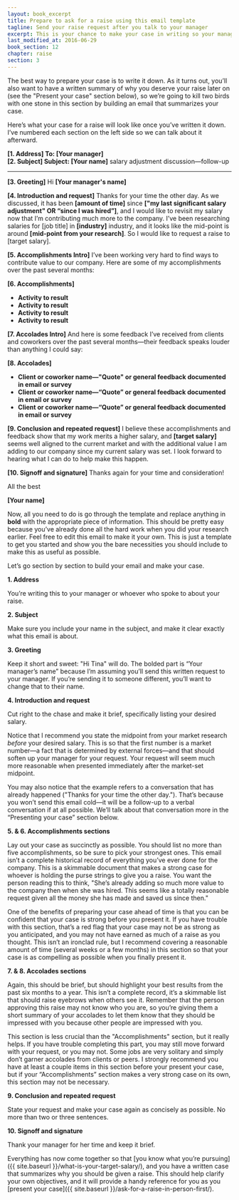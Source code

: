 ```yaml
---
layout: book_excerpt
title: Prepare to ask for a raise using this email template
tagline: Send your raise request after you talk to your manager
excerpt: This is your chance to make your case in writing so your manager can circulate it in your own words. You'll make your case better than anyone else will.
last_modified_at: 2016-06-29
book_section: 12
chapter: raise
section: 3
---
```


The best way to prepare your case is to write it down. As it turns out, you’ll also want to have a written summary of why you deserve your raise later on (see the "Present your case" section below), so we’re going to kill two birds with one stone in this section by building an email that summarizes your case.

Here’s what your case for a raise will look like once you’ve written it down. I’ve numbered each section on the left side so we can talk about it afterward.

<div class='sample-email'>
<p>
	<strong>[1. Address] To: [Your manager]</strong><br>
	<strong>[2. Subject] Subject: [Your name]</strong> salary adjustment discussion—follow-up
</p>
<hr>
<p><strong>[3. Greeting]</strong> Hi <strong>[Your manager's name]</strong></p>
<p><strong>[4. Introduction and request]</strong> Thanks for your time the other day. As we discussed, it has been <strong>[amount of time]</strong> since <strong>["my last significant salary adjustment" OR “since I was hired”]</strong>, and I would like to revisit my salary now that I’m contributing much more to the company. I’ve been researching salaries for </strong>[job title]</strong> in <strong>[industry]</strong> industry, and it looks like the mid-point is around <strong>[mid-point from your research]</strong>. So I would like to request a raise to </strong>[target salary]</strong>.</p> 

<p><strong>[5. Accomplishments Intro]</strong> I’ve been working very hard to find ways to contribute value to our company. Here are some of my accomplishments over the past several months:</p>

<p><strong>[6. Accomplishments]</strong></p>
<ul>
<li><strong>Activity to result</strong></li>
<li><strong>Activity to result</strong></li>
<li><strong>Activity to result</strong></li>
<li><strong>Activity to result</strong></li>
</ul>

<p><strong>[7. Accolades Intro]</strong> And here is some feedback I’ve received from clients and coworkers over the past several months—their feedback speaks louder than anything I could say:</p>

<p><strong>[8. Accolades]</strong></p>
<ul>
<li><strong>Client or coworker name—"Quote" or general feedback documented in email or survey</strong></li>
<li><strong>Client or coworker name—“Quote” or general feedback documented in email or survey</strong></li>
<li><strong>Client or coworker name—“Quote” or general feedback documented in email or survey</strong></li>
</ul>
<p><strong>[9. Conclusion and repeated request]</strong> I believe these accomplishments and feedback show that my work merits a higher salary, and <strong>[target salary]</strong> seems well aligned to the current market and with the additional value I am adding to our company since my current salary was set. I look forward to hearing what I can do to help make this happen.</p>

<p><strong>[10. Signoff and signature]</strong> Thanks again for your time and consideration!</p>

<p>All the best</p>

<p><strong>[Your name]</strong></p>
</div>

Now, all you need to do is go through the template and replace anything in **bold** with the appropriate piece of information. This should be pretty easy because you’ve already done all the hard work when you did your research earlier. Feel free to edit this email to make it your own. This is just a template to get you started and show you the bare necessities you should include to make this as useful as possible.

Let’s go section by section to build your email and make your case.

**1. Address**

You’re writing this to your manager or whoever who spoke to about your raise.

**2. Subject**

Make sure you include your name in the subject, and make it clear exactly what this email is about.

**3. Greeting**

Keep it short and sweet: "Hi Tina" will do. The bolded part is “Your manager’s name” because I’m assuming you’ll send this written request to your manager. If you’re sending it to someone different, you’ll want to change that to their name.

**4. Introduction and request**

Cut right to the chase and make it brief, specifically listing your desired salary. 

Notice that I recommend you state the midpoint from your market research *before* your desired salary. This is so that the first number is a market number—a fact that is determined by external forces—and that should soften up your manager for your request. Your request will seem much more reasonable when presented immediately after the market-set midpoint. 

You may also notice that the example refers to a conversation that has already happened ("Thanks for your time the other day."). That’s because you won’t send this email cold—it will be a follow-up to a verbal conversation if at all possible. We’ll talk about that conversation more in the “Presenting your case” section below.

**5. & 6. Accomplishments sections**

Lay out your case as succinctly as possible. You should list no more than five accomplishments, so be sure to pick your strongest ones. This email isn’t a complete historical record of everything you’ve ever done for the company. This is a skimmable document that makes a strong case for whoever is holding the purse strings to give you a raise. You want the person reading this to think, "She’s already adding so much more value to the company then when she was hired. This seems like a totally reasonable request given all the money she has made and saved us since then."

One of the benefits of preparing your case ahead of time is that you can be confident that your case is strong before you present it. If you have trouble with this section, that’s a red flag that your case may not be as strong as you anticipated, and you may not have earned as much of a raise as you thought. This isn’t an ironclad rule, but I recommend covering a reasonable amount of time (several weeks or a few months) in this section so that your case is as compelling as possible when you finally present it.

**7. & 8. Accolades sections**

Again, this should be brief, but should highlight your best results from the past six months to a year. This isn’t a complete record, it’s a skimmable list that should raise eyebrows when others see it. Remember that the person approving this raise may not know who you are, so you’re giving them a short summary of your accolades to let them know that they should be impressed with you because other people are impressed with you.

This section is less crucial than the "Accomplishments" section, but it really helps. If you have trouble completing this part, you may still move forward with your request, or you may not. Some jobs are very solitary and simply don’t garner accolades from clients or peers. I strongly recommend you have at least a couple items in this section before your present your case, but if your “Accomplishments” section makes a very strong case on its own, this section may not be necessary.

**9. Conclusion and repeated request**

State your request and make your case again as concisely as possible. No more than two or three sentences.

**10. Signoff and signature**

Thank your manager for her time and keep it brief.

Everything has now come together so that [you know what you’re pursuing]({{ site.baseurl }}/what-is-your-target-salary/), and you have a written case that summarizes why you should be given a raise. This should help clarify your own objectives, and it will provide a handy reference for you as you [present your case]({{ site.baseurl }}/ask-for-a-raise-in-person-first/).